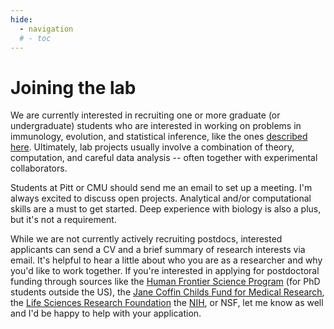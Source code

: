 ```yaml
---
hide:
  - navigation
  # - toc
---
```


# Joining the lab

We are currently interested in recruiting one or more graduate (or undergraduate) students who are interested in working on problems in immunology, evolution, and statistical inference, like the ones [described here](research.md). Ultimately, lab projects usually involve a combination of theory, computation, and careful data analysis -- often together with experimental collaborators.

Students at Pitt or CMU should send me an email to set up a meeting. I'm always excited to discuss open projects. Analytical and/or computational skills are a must to get started. Deep experience with biology is also a plus, but it's not a requirement.

While we are not currently actively recruiting postdocs, interested applicants can send a CV and a brief summary of research interests via email. It's helpful to hear a little about who you are as a researcher and why you'd like to work together. If you're interested in applying for postdoctoral funding through sources like the [Human Frontier Science Program](http://www.hfsp.org/funding/postdoctoral-fellowships) (for PhD students outside the US), the [Jane Coffin Childs Fund for Medical Research](https://www.jccfund.org/), the [Life Sciences Research Foundation](https://lsrf.org/) the [NIH](https://researchtraining.nih.gov/programs/fellowships), or NSF, let me know as well and I'd be happy to help with your application.

